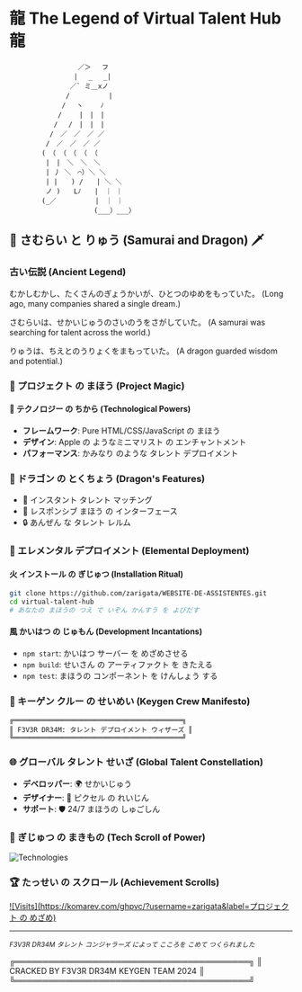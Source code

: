 # 龍 The Legend of Virtual Talent Hub 龍

                     ／＞　 フ
                    | 　_　 _| 
                   ／` ミ＿xノ
                  /　　 　 　 |
                 /　 ヽ　　 ﾉ
                /　　 |　|　|
               /　 /　|　|　|
              /　／　／　／ ／
             /　／　／　／ ／
            (　（ （　（ （ （
             |　|　＼　＼　＼ 
             | 丿 ＼　⌒）＼ ＼
             | |　　) /　　| ＼ ＼
             ノ )　　Lﾉ　　|　｜ ｜
            (_／　 　 　　 |　｜ ｜
                         (___）___）

## 🐉 さむらい と りゅう (Samurai and Dragon) 🗡️

### 古い伝説 (Ancient Legend)
むかしむかし、たくさんのぎょうかいが、ひとつのゆめをもっていた。
(Long ago, many companies shared a single dream.)

さむらいは、せかいじゅうのさいのうをさがしていた。
(A samurai was searching for talent across the world.)

りゅうは、ちえとのうりょくをまもっていた。
(A dragon guarded wisdom and potential.)

### 🌟 プロジェクト の まほう (Project Magic)

#### 🔮 テクノロジー の ちから (Technological Powers)
- **フレームワーク**: Pure HTML/CSS/JavaScript の まほう
- **デザイン**: Apple の ようなミニマリスト の エンチャントメント
- **パフォーマンス**: かみなり のような タレント デプロイメント

### 🐲 ドラゴン の とくちょう (Dragon's Features)
- 🚀 インスタント タレント マッチング
- 🌈 レスポンシブ まほう の インターフェース
- 🔒 あんぜん な タレント レルム

### 🌊 エレメンタル デプロイメント (Elemental Deployment)

#### 火 インストール の ぎじゅつ (Installation Ritual)
```bash
git clone https://github.com/zarigata/WEBSITE-DE-ASSISTENTES.git
cd virtual-talent-hub
# あなたの まほうの つえ で いぞん かんすう を よびだす
```

#### 風 かいはつ の じゅもん (Development Incantations)
- `npm start`: かいはつ サーバー を めざめさせる
- `npm build`: せいさん の アーティファクト を きたえる
- `npm test`: まほうの コンポーネント を けんしょう する

### 🍣 キーゲン クルー の せいめい (Keygen Crew Manifesto)
```
╔══════════════════════════════════════════╗
║ F3V3R DR34M: タレント デプロイメント ウィザーズ ║
╚══════════════════════════════════════════╝
```

### 🌐 グローバル タレント せいざ (Global Talent Constellation)
- **デベロッパー**: 🌍 せかいじゅう
- **デザイナー**: 🎨 ピクセル の れいじん
- **サポート**: 🛡️ 24/7 まほうの しゅごしん

### 🔧 ぎじゅつ の まきもの (Tech Scroll of Power)
![Technologies](https://skillicons.dev/icons?i=html,css,js,github,figma)

### 🏆 たっせい の スクロール (Achievement Scrolls)
[![Visits](https://komarev.com/ghpvc/?username=zarigata&label=プロジェクト の めざめ)](https://github.com/zarigata)

---

<sub>*F3V3R DR34M タレント コンジャラーズ によって こころを こめて つくられました*</sub>

╔══════════════════════════════════════════╗
║ CRACKED BY F3V3R DR34M KEYGEN TEAM 2024 ║
╚══════════════════════════════════════════╝
